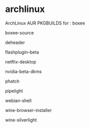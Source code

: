 archlinux
=========

ArchLinux AUR PKGBUILDS for :
boxee

boxee-source

deheader

flashplugin-beta

netflix-desktop

nvidia-beta-dkms

phatch

pipelight

webian-shell

wine-browser-installer

wine-silverlight

